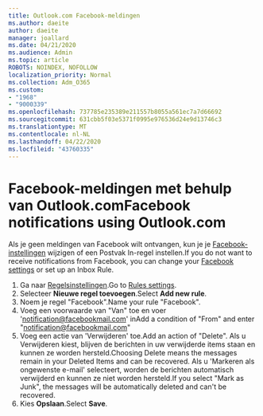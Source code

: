 ```yaml
---
title: Outlook.com Facebook-meldingen
ms.author: daeite
author: daeite
manager: joallard
ms.date: 04/21/2020
ms.audience: Admin
ms.topic: article
ROBOTS: NOINDEX, NOFOLLOW
localization_priority: Normal
ms.collection: Adm_O365
ms.custom:
- "1968"
- "9000339"
ms.openlocfilehash: 737785e235389e211557b8055a561ec7a7d66692
ms.sourcegitcommit: 631cbb5f03e5371f0995e976536d24e9d13746c3
ms.translationtype: MT
ms.contentlocale: nl-NL
ms.lasthandoff: 04/22/2020
ms.locfileid: "43760335"
---
```

# <a name="facebook-notifications-using-outlookcom"></a><span data-ttu-id="70871-102">Facebook-meldingen met behulp van Outlook.com</span><span class="sxs-lookup"><span data-stu-id="70871-102">Facebook notifications using Outlook.com</span></span>

<span data-ttu-id="70871-103">Als je geen meldingen van Facebook wilt ontvangen, kun je je [Facebook-instellingen](https://aka.ms/facebook-notifications-settings) wijzigen of een Postvak In-regel instellen.</span><span class="sxs-lookup"><span data-stu-id="70871-103">If you do not want to receive notifications from Facebook, you can change your [Facebook settings](https://aka.ms/facebook-notifications-settings) or set up an Inbox Rule.</span></span>

1. <span data-ttu-id="70871-104">Ga naar [Regelsinstellingen](https://outlook.live.com/mail/options/mail/rules/inboxRules).</span><span class="sxs-lookup"><span data-stu-id="70871-104">Go to [Rules settings](https://outlook.live.com/mail/options/mail/rules/inboxRules).</span></span>
1. <span data-ttu-id="70871-105">Selecteer **Nieuwe regel toevoegen**.</span><span class="sxs-lookup"><span data-stu-id="70871-105">Select **Add new rule**.</span></span>
1. <span data-ttu-id="70871-106">Noem je regel "Facebook".</span><span class="sxs-lookup"><span data-stu-id="70871-106">Name your rule "Facebook".</span></span>
1. <span data-ttu-id="70871-107">Voeg een voorwaarde van "Van" toe en voer 'notification@facebookmail.com' in</span><span class="sxs-lookup"><span data-stu-id="70871-107">Add a condition of "From" and enter "notification@facebookmail.com"</span></span>
1. <span data-ttu-id="70871-108">Voeg een actie van 'Verwijderen' toe.</span><span class="sxs-lookup"><span data-stu-id="70871-108">Add an action of "Delete".</span></span> <span data-ttu-id="70871-109">Als u Verwijderen kiest, blijven de berichten in uw verwijderde items staan en kunnen ze worden hersteld.</span><span class="sxs-lookup"><span data-stu-id="70871-109">Choosing Delete means the messages remain in your Deleted Items and can be recovered.</span></span> <span data-ttu-id="70871-110">Als u 'Markeren als ongewenste e-mail' selecteert, worden de berichten automatisch verwijderd en kunnen ze niet worden hersteld.</span><span class="sxs-lookup"><span data-stu-id="70871-110">If you select "Mark as Junk", the messages will be automatically deleted and can't be recovered.</span></span>
1. <span data-ttu-id="70871-111">Kies **Opslaan**.</span><span class="sxs-lookup"><span data-stu-id="70871-111">Select **Save**.</span></span>